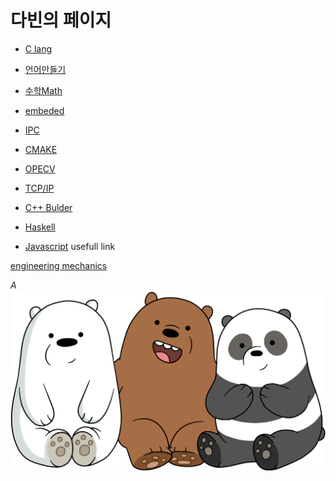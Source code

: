 # 다빈의 페이지
- [C lang](c)

- [언어만들기](make_lang)

- [수학Math](math)

- [embeded](embeded)

- [IPC](IPC)

- [CMAKE](CMAKE)

- [OPECV](opencv)

- [TCP/IP](tcp_ip)

- [C++ Bulder](c++builder)

- [Haskell](Haskell)

- [Javascript](Javascript)
usefull link

[engineering mechanics](https://dabinl1258.github.io/engineering_mechanics_doc/)

$A$
![alt text](main.png)
